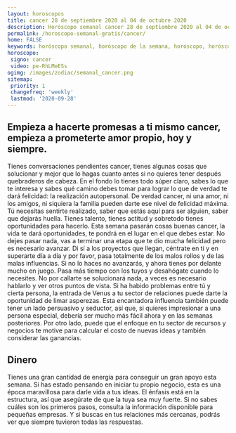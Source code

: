 ```yaml
---
layout: horoscopos
title: cancer 28 de septiembre 2020 al 04 de octubre 2020 
description: Horóscopo semanal cancer 28 de septiembre 2020 al 04 de octubre 2020. Empieza a hacerte promesas a ti mismo cancer, empieza a prometerte amor propio, hoy y siempre. 
permalink: /horoscopo-semanal-gratis/cancer/
home: FALSE
keywords: horóscopo semanal, horóscopo de la semana, horóscopo, horóscopo gratis,horóscopos, horóscopo esperanza gracia, horoscopos cancer la semana, horóscopos gratis, Tarot, Astrologia, Zodíaco, cancer, horoscopo gratis, semanal
horoscopo:
 signo: cancer
 video: pe-RhLMeESs
ogimg: /images/zodiac/semanal_cancer.png
sitemap:
 priority: 1
 changefreq: 'weekly'
 lastmod: '2020-09-28'
---
```




## Empieza a hacerte promesas a ti mismo cancer, empieza a prometerte amor propio, hoy y siempre. 

Tienes conversaciones pendientes cancer, tienes algunas cosas que solucionar y mejor que lo hagas cuanto antes si no quieres tener después quebraderos de cabeza. En el fondo lo tienes todo súper claro, sabes lo que te interesa y sabes qué camino debes tomar para lograr lo que de verdad te dará felicidad: la realización autopersonal. De verdad cancer, ni una amor, ni los amigos, ni siquiera la familia pueden darte ese nivel de felicidad máxima. Tú necesitas sentirte realizado, saber que estás aquí para ser alguien, saber que dejarás huella. Tienes talento, tienes actitud y sobretodo tienes oportunidades para hacerlo. Esta semana pasarán cosas buenas cancer, la vida te dará oportunidades, te pondrá en el lugar en el que debes estar. No dejes pasar nada, vas a terminar una etapa que te dio mucha felicidad pero es necesario avanzar. Di sí a los proyectos que llegan, céntrate en ti y en superarte día a día y por favor, pasa totalmente de los malos rollos y de las malas influencias. Si no lo haces no avanzarás, y ahora tienes por delante mucho en juego. Pasa más tiempo con los tuyos y desahógate cuando lo necesites. No por callarte se solucionará nada, a veces es necesario hablarlo y ver otros puntos de vista. Si ha habido problemas entre tú y cierta persona, la entrada de Venus a tu sector de relaciones puede darte la oportunidad de limar asperezas. Esta encantadora influencia también puede tener un lado persuasivo y seductor, así que, si quieres impresionar a una persona especial, debería ser mucho más fácil ahora y en las semanas posteriores. Por otro lado, puede que el enfoque en tu sector de recursos y negocios te motive para calcular el costo de nuevas ideas y también considerar las ganancias.

## Dinero

Tienes una gran cantidad de energía para conseguir un gran apoyo esta semana. Si has estado pensando en iniciar tu propio negocio, esta es una época maravillosa para darle vida a tus ideas. El énfasis está en la estructura, así que asegúrate de que la tuya sea muy fuerte. Si no sabes cuáles son los primeros pasos, consulta la información disponible para pequeñas empresas. Y si buscas en tus relaciones más cercanas, podrás ver que siempre tuvieron todas las respuestas.